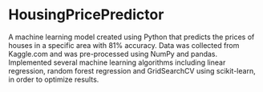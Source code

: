 # HousingPricePredictor
A machine learning model created using Python that predicts the prices of houses in a specific area with 81% accuracy. Data was collected from Kaggle.com and was pre-processed using NumPy and pandas. Implemented several machine learning algorithms including linear regression, random forest regression and GridSearchCV using scikit-learn, in order to optimize results.
